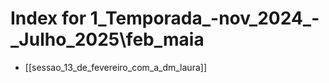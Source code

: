 # Index for 1_Temporada_-nov_2024_-_Julho_2025\feb_maia

- [[sessao_13_de_fevereiro_com_a_dm_laura]]
